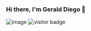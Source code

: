 ### Hi there, I'm Gerald Diego 👋

![image]({https://img.shields.io/badge/LinkedIn-0077B5?style=for-the-badge&logo=linkedin&logoColor=white})
![visitor badge](https://visitor-badge.glitch.me/badge?page_id=jwenjian.visitor-badge&left_color=red&right_color=green&left_text=Hello%20Visitors)
